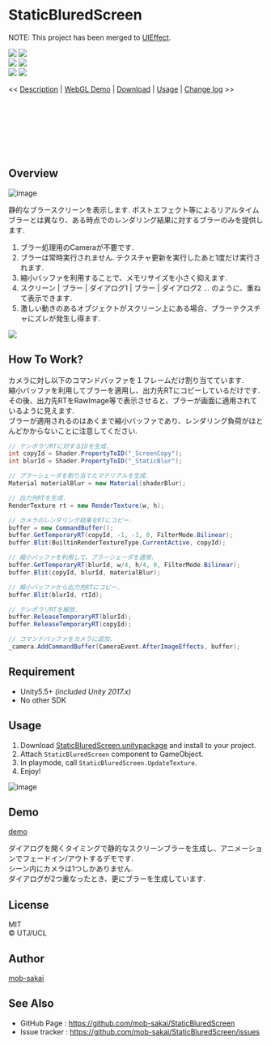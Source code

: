 StaticBluredScreen
===

NOTE: This project has been merged to [UIEffect](https://github.com/mob-sakai/UIEffect).

[![](https://img.shields.io/github/release/mob-sakai/StaticBluredScreen.svg?label=latest%20version)](https://github.com/mob-sakai/StaticBluredScreen/releases)
[![](https://img.shields.io/github/release-date/mob-sakai/StaticBluredScreen.svg)](https://github.com/mob-sakai/StaticBluredScreen/releases)  
![](https://img.shields.io/badge/requirement-Unity%205.5%2B-green.svg)
[![](https://img.shields.io/github/license/mob-sakai/StaticBluredScreen.svg)](https://github.com/mob-sakai/StaticBluredScreen/blob/master/LICENSE.txt)  
[![](https://img.shields.io/github/last-commit/mob-sakai/StaticBluredScreen/develop.svg?label=last%20commit%20to%20develop)](https://github.com/mob-sakai/StaticBluredScreen/commits/develop)
[![](https://img.shields.io/github/issues/mob-sakai/StaticBluredScreen.svg)](https://github.com/mob-sakai/StaticBluredScreen/issues)


<< [Description](#Description) | [WebGL Demo](#demo) | [Download](https://github.com/mob-sakai/StaticBluredScreen/releases) | [Usage](#usage) | [Change log](https://github.com/mob-sakai/StaticBluredScreen/blob/develop/CHANGELOG.md) >>

<br>
<br>
<br>
<br>
<br>
<br>

## Overview

![image](https://user-images.githubusercontent.com/12690315/33933482-3238bd34-e039-11e7-864c-bb22f8be9e5e.png)

静的なブラースクリーンを表示します.
ポストエフェクト等によるリアルタイムブラーとは異なり、ある時点でのレンダリング結果に対するブラーのみを提供します.

1. ブラー処理用のCameraが不要です.
2. ブラーは常時実行されません. テクスチャ更新を実行したあと1度だけ実行されます.
3. 縮小バッファを利用することで、メモリサイズを小さく抑えます.
4. スクリーン | ブラー | ダイアログ1 | ブラー | ダイアログ2 ... のように、重ねて表示できます.
5. 激しい動きのあるオブジェクトがスクリーン上にある場合、ブラーテクスチャにズレが発生し得ます.

![](https://user-images.githubusercontent.com/12690315/33972462-5c8d1d04-e0c1-11e7-8e04-a8089a208f0d.gif)




## How To Work?

カメラに対し以下のコマンドバッファを１フレームだけ割り当てています.  
縮小バッファを利用してブラーを適用し、出力先RTにコピーしているだけです.  
その後、出力先RTをRawImage等で表示させると、ブラーが画面に適用されているように見えます.  
ブラーが適用されるのはあくまで縮小バッファであり、レンダリング負荷がほとんどかからないことに注意してください.

```cs
// テンポラリRTに対するIDを生成.
int copyId = Shader.PropertyToID("_ScreenCopy");
int blurId = Shader.PropertyToID("_StaticBlur");

// ブラーシェーダを割り当てたマテリアルを生成.
Material materialBlur = new Material(shaderBlur);

// 出力先RTを生成.
RenderTexture rt = new RenderTexture(w, h);

// カメラのレンダリング結果をRTにコピー.
buffer = new CommandBuffer();
buffer.GetTemporaryRT(copyId, -1, -1, 0, FilterMode.Bilinear);
buffer.Blit(BuiltinRenderTextureType.CurrentActive, copyId);

// 縮小バッファを利用して、ブラーシェーダを適用.
buffer.GetTemporaryRT(blurId, w/4, h/4, 0, FilterMode.Bilinear);
buffer.Blit(copyId, blurId, materialBlur);

// 縮小バッファから出力先RTにコピー.
buffer.Blit(blurId, rtId);

// テンポラリRTを解放.
buffer.ReleaseTemporaryRT(blurId);
buffer.ReleaseTemporaryRT(copyId);

// コマンドバッファをカメラに追加.
_camera.AddCommandBuffer(CameraEvent.AfterImageEffects, buffer);
```




## Requirement

* Unity5.5+ *(included Unity 2017.x)*
* No other SDK




## Usage

1. Download [StaticBluredScreen.unitypackage](https://github.com/mob-sakai/StaticBluredScreen/raw/master/StaticBluredScreen.unitypackage) and install to your project.
1. Attach `StaticBluredScreen` component to GameObject.
1. In playmode, call `StaticBluredScreen.UpdateTexture`.
1. Enjoy!

![image](https://user-images.githubusercontent.com/12690315/40522542-6fc60e1a-600c-11e8-8b22-9a41f21e8657.png)




## Demo

[demo](https://developer.cloud.unity3d.com/share/-kw9dNzDxX/webgl/)

ダイアログを開くタイミングで静的なスクリーンブラーを生成し、アニメーションでフェードイン/アウトするデモです.  
シーン内にカメラは1つしかありません.  
ダイアログが2つ重なったとき、更にブラーを生成しています.




## License

MIT  
© UTJ/UCL


## Author

[mob-sakai](https://github.com/mob-sakai)




## See Also

* GitHub Page : https://github.com/mob-sakai/StaticBluredScreen
* Issue tracker : https://github.com/mob-sakai/StaticBluredScreen/issues
